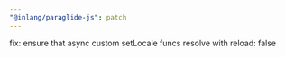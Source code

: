 ```yaml
---
"@inlang/paraglide-js": patch
---
```


fix: ensure that async custom setLocale funcs resolve with reload: false
